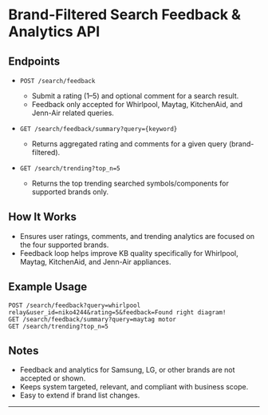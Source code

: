 # Brand-Filtered Search Feedback & Analytics API

## Endpoints

- `POST /search/feedback`
  - Submit a rating (1–5) and optional comment for a search result.
  - Feedback only accepted for Whirlpool, Maytag, KitchenAid, and Jenn-Air related queries.

- `GET /search/feedback/summary?query={keyword}`
  - Returns aggregated rating and comments for a given query (brand-filtered).

- `GET /search/trending?top_n=5`
  - Returns the top trending searched symbols/components for supported brands only.

## How It Works

- Ensures user ratings, comments, and trending analytics are focused on the four supported brands.
- Feedback loop helps improve KB quality specifically for Whirlpool, Maytag, KitchenAid, and Jenn-Air appliances.

## Example Usage

```http
POST /search/feedback?query=whirlpool relay&user_id=niko4244&rating=5&feedback=Found right diagram!
GET /search/feedback/summary?query=maytag motor
GET /search/trending?top_n=5
```

## Notes

- Feedback and analytics for Samsung, LG, or other brands are not accepted or shown.
- Keeps system targeted, relevant, and compliant with business scope.
- Easy to extend if brand list changes.

---